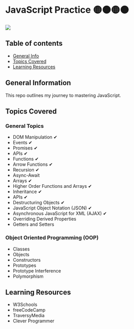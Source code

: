 # JavaScript Practice 🟡⚫🟡⚫


<img style="align-items: center;" src = "https://user-images.githubusercontent.com/55777067/135094588-c42c7322-4ab7-48d4-a14a-ab9168b95ad6.png">


## Table of contents
* [General Info](#general-info)
* [Topics Covered](#topics-covered)
* [Learning Resources](#resources)


## General Information
This repo outlines my journey to mastering JavaScript. 


## Topics Covered

### General Topics

- DOM Manipulation ✔
- Events ✔
- Promises ✔
- APIs ✔
- Functions ✔
- Arrow Functions ✔
- Recursion ✔
- Async-Await 
- Arrays ✔
- Higher Order Functions and Arrays ✔
- Inheritance ✔
- APIs ✔
- Destructuring Objects ✔
- JavaScript Object Notation (JSON) ✔
- Asynchronous JavaScript for XML (AJAX) ✔
- Overriding Derived Properties
- Getters and Setters

### Object Oriented Programming (OOP) 
- Classes
- Objects
- Constructors
- Prototypes
- Prototype Interference
- Polymorphism


<!--## Design Patterns


## JS Tools and Libraries-->


## Learning Resources

- W3Schools
- freeCodeCamp
- TraversyMedia
- Clever Programmer


